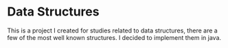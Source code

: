 # Data Structures

This is a project I created for studies related to data structures, there are a few of the most well known structures.
I decided to implement them in java. 

